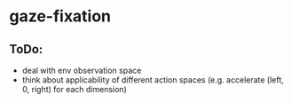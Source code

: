 # gaze-fixation

## ToDo:
- deal with env observation space
- think about applicability of different action spaces (e.g. accelerate (left, 0, right) for each dimension)